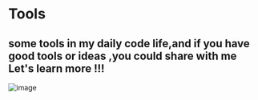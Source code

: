 # Tools

## some tools in my daily code life,and if you have good tools or ideas ,you could share with me<br>Let's learn more !!!<br>

![image](https://github.com/maple0leaves/tools/tree/master/img/smile.png)